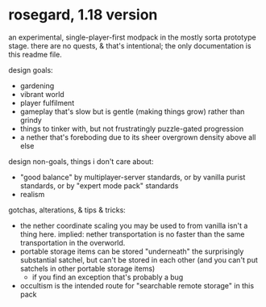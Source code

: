 # rosegard, 1.18 version

an experimental, single-player-first modpack in the mostly sorta prototype stage.  there are no quests, & that's intentional; the only documentation is this readme file.

design goals:

- gardening
- vibrant world
- player fulfilment
- gameplay that's slow but is gentle (making things grow) rather than grindy
- things to tinker with, but not frustratingly puzzle-gated progression
- a nether that's foreboding due to its sheer overgrown density above all else

design non-goals, things i don't care about:

- "good balance" by multiplayer-server standards, or by vanilla purist standards, or by "expert mode pack" standards
- realism

gotchas, alterations, & tips & tricks:

- the nether coordinate scaling you may be used to from vanilla isn't a thing here.  implied: nether transportation is no faster than the same transportation in the overworld.
- portable storage items can be stored "underneath" the surprisingly substantial satchel, but can't be stored in each other (and you can't put satchels in other portable storage items)
    - if you find an exception that's probably a bug
- occultism is the intended route for "searchable remote storage" in this pack